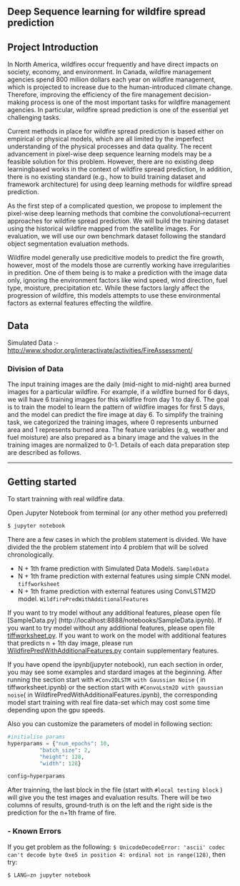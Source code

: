 ## Deep Sequence learning for wildfire spread prediction

## Project Introduction

In North America, wildfires occur frequently and have direct impacts on society, economy, and environment. In Canada, wildfire management agencies spend 800 million dollars each year on wildfire management, which is projected to increase due to the human-introduced climate change. Therefore, improving the efficiency of the fire management decision-making process is one of the most important tasks for wildfire management agencies. In particular, wildfire spread prediction is one of the essential yet challenging tasks. 

Current methods in place for wildfire spread prediction is based either on empirical or physical models, which are all limited by the imperfect understanding of the physical processes and data quality. The recent advancement in pixel-wise deep sequence learning models may be a feasible solution for this problem. However, there are no existing deep learningbased works in the context of wildfire spread prediction, In addition, there is no existing standard (e.g., how to build training dataset and framework architecture) for using deep learning methods for wildfire spread prediction. 

As the first step of a complicated question, we propose to implement the pixel-wise deep learning methods that combine the convolutional–recurrent approaches for wildfire spread prediction. We will build the training dataset using the historical wildfire mapped from the satellite images. For evaluation, we will use our own benchmark dataset following the standard object segmentation evaluation methods.

Wildfire model generally use predicitive models to predict the fire growth, however, most of the models those are currently working have irregularities in predition. One of them being is to make a prediction with the image data only, ignoring the environment factors like wind speed, wind direction, fuel type, moisture, precipitation etc. While these factors largly affect the progression of wildfire, this models attempts to use these environmental factors as external features effecting the wildfire. 




## Data
Simulated Data :- http://www.shodor.org/interactivate/activities/FireAssessment/

### Division of Data

The input training images are the daily (mid-night to mid-night) area burned images for a particular wildfire. For example, if a wildfire burned for 6 days, we will have 6 training images for this wildfire from day 1 to day 6.
The goal is to train the model to learn the pattern of wildfire images for first 5 days, and the model can predict the fire
image at day 6. To simplify the training task, we categorized the training images, where 0 represents unburned area and 1 represents burned area. The feature variables (e.g, weather and fuel moisture) are also prepared as a binary image and the values in the training images are normalized to 0-1. Details of each data preparation step are described as follows.

------

## Getting started

To start trainning with real wildfire data.

Open Jupyter Notebook from terminal (or any other method you preferred)

```cmd
$ jupyter notebook
```
There are a few cases in which the problem statement is divided.
We have divided the the problem statement into 4 problem that will be solved chronologically. 
- N + 1th frame prediction with Simulated Data Models. `SampleData`
- N + 1th frame prediction with external features using simple CNN model. `tiffworksheet`
- N + 1th frame prediction with external features using ConvLSTM2D model. `WildfirePredWithAdditionalFeatures`


If you want to try model without any additional features, please open file  [SampleData.py] (http://localhost:8888/notebooks/SampleData.ipynb).
If you want to try model without any additional features, please open file  [tiffworksheet.py](http://localhost:8888/notebooks/tiffworksheet.ipynb).
 If you want to work on the model with additional features that predicts n + 1th day image, please run [WildfirePredWithAdditionalFeatures.py](http://localhost:8888/notebooks/WildfirePredWithAdditionalFeatures.ipynb) contain supplementary features.

If you have opend the ipynb(jupyter notebook), run each section in order, you may see some examples and stardard images at the beginning. After running the section start with `#Conv2DLSTM with Gaussian Noise` ( in tiffworksheet.ipynb) or the section start with `#ConvoLstm2D with gaussian noise`( in WildfirePredWithAdditionalFeatures.ipynb), the corresponding model start training with real fire data-set which may cost some time depending upon the gpu speeds.


Also you can customize the parameters of model in following section:

```python
#initialise params
hyperparams = {"num_epochs": 10, 
          "batch_size": 2,
          "height": 128,
          "width": 128}

config=hyperparams
```

After trainning, the last block in the file (start with `#local testing block` ) will give you the test images and evaluation results. There will be two columns of results, ground-truth is on the left and the right side is the prediction for the n+1th frame of fire.


### - Known Errors
If you get problem as the following: `$ UnicodeDecodeError: 'ascii' codec can't decode byte 0xe5 in position 4: ordinal not in range(128)`, then try:

```python
$ LANG=zn jupyter notebook
```
